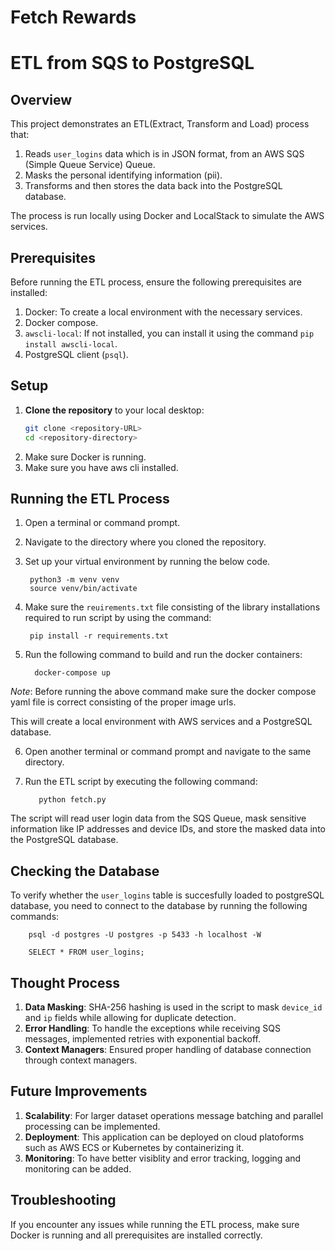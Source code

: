 # Fetch Rewards
# ETL from SQS to PostgreSQL

## Overview

This project demonstrates an ETL(Extract, Transform and Load) process that: 

1. Reads `user_logins` data which is in JSON format, from an AWS SQS (Simple Queue Service) Queue.
2. Masks the personal identifying information (pii).
3. Transforms and then stores the data back into the PostgreSQL database.

The process is run locally using Docker and LocalStack to simulate the AWS services.

## Prerequisites

Before running the ETL process, ensure the following prerequisites are installed:

1. Docker: To create a local environment with the necessary services.
2. Docker compose.
3. `awscli-local`: If not installed, you can install it using the command `pip install awscli-local`.
4. PostgreSQL client (`psql`).

## Setup

1. **Clone the repository** to your local desktop:
   ```sh
   git clone <repository-URL>
   cd <repository-directory>
   
2. Make sure Docker is running.
3. Make sure you have aws cli installed. 

## Running the ETL Process

1. Open a terminal or command prompt.
2. Navigate to the directory where you cloned the repository.
3. Set up your virtual environment by running the below code.

        python3 -m venv venv
        source venv/bin/activate

4. Make sure the `reuirements.txt` file consisting of the library installations required to run script by using the command:

        pip install -r requirements.txt
   
5. Run the following command to build and run the docker containers:

         docker-compose up 

*Note*: Before running the above command make sure the docker compose yaml file is correct consisting of the proper image urls.

This will create a local environment with AWS services and a PostgreSQL database.

6. Open another terminal or command prompt and navigate to the same directory.
7. Run the ETL script by executing the following command:

          python fetch.py

The script will read user login data from the SQS Queue, mask sensitive information like IP addresses and device IDs, and store the masked data into the PostgreSQL database.

## Checking the Database

To verify whether the `user_logins` table is succesfully loaded to postgreSQL database, you need to connect to the database by running the following commands:

        psql -d postgres -U postgres -p 5433 -h localhost -W

        SELECT * FROM user_logins;

## Thought Process

1. **Data Masking**: SHA-256 hashing is used in the script to mask `device_id` and `ip` fields while allowing for duplicate detection.
2. **Error Handling**: To handle the exceptions while receiving SQS messages, implemented retries with exponential backoff.
3. **Context Managers**: Ensured proper handling of database connection through context managers.

## Future Improvements

1. **Scalability**: For larger dataset operations message batching and parallel processing can be implemented.
2. **Deployment**: This application can be deployed on cloud platoforms such as AWS ECS or Kubernetes by containerizing it.
3. **Monitoring**: To have better visiblity and error tracking, logging and monitoring can be added.

## Troubleshooting

If you encounter any issues while running the ETL process, make sure Docker is running and all prerequisites are installed correctly.
